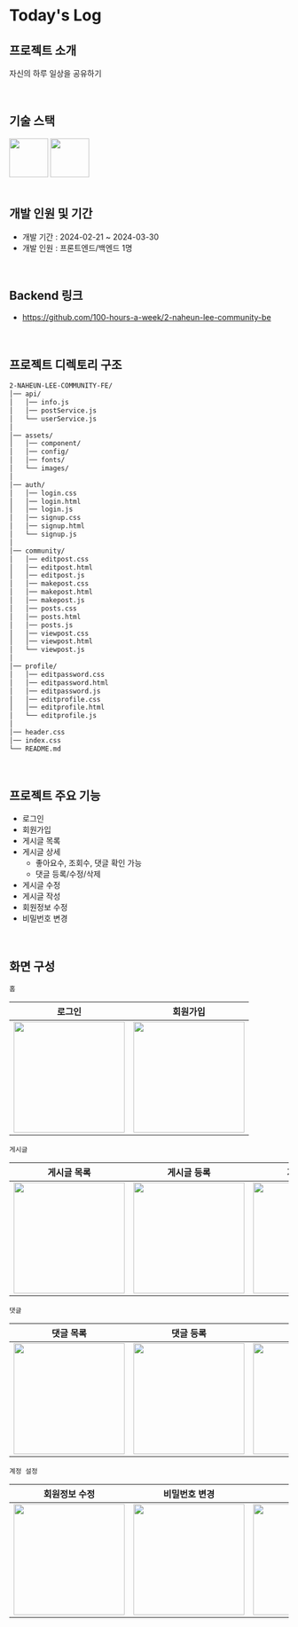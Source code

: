 # Today's Log
## 프로젝트 소개
자신의 하루 일상을 공유하기  

<br/> 

## 기술 스택
<div>
<img src="https://github.com/yewon-Noh/readme-template/blob/main/skills/HTMLCSS.png?raw=true" width="70">
<img src="https://github.com/yewon-Noh/readme-template/blob/main/skills/JavaScript.png?raw=true" width="70">
</div>


<br/> 

## 개발 인원 및 기간
- 개발 기간 : 2024-02-21 ~ 2024-03-30
- 개발 인원 : 프론트엔드/백엔드 1명

<br/> 

## Backend 링크
- https://github.com/100-hours-a-week/2-naheun-lee-community-be

<br/> 

## 프로젝트 디렉토리 구조


```html
2-NAHEUN-LEE-COMMUNITY-FE/
│── api/
│   │── info.js
│   │── postService.js
│   └── userService.js
│
│── assets/
│   │── component/
│   │── config/
│   │── fonts/
│   └── images/
│
│── auth/
│   │── login.css
│   │── login.html
│   │── login.js
│   │── signup.css
│   │── signup.html
│   └── signup.js
│
│── community/
│   │── editpost.css
│   │── editpost.html
│   │── editpost.js
│   │── makepost.css
│   │── makepost.html
│   │── makepost.js
│   │── posts.css
│   │── posts.html
│   │── posts.js
│   │── viewpost.css
│   │── viewpost.html
│   └── viewpost.js
│
│── profile/  
│   │── editpassword.css
│   │── editpassword.html
│   │── editpassword.js
│   │── editprofile.css
│   │── editprofile.html
│   └── editprofile.js
│
│── header.css
│── index.css
└── README.md
```

<br/> 

## 프로젝트 주요 기능

- 로그인
- 회원가입
- 게시글 목록
- 게시글 상세
    - 좋아요수, 조회수, 댓글 확인 가능
    - 댓글 등록/수정/삭제
- 게시글 수정
- 게시글 작성
- 회원정보 수정
- 비밀번호 변경

<br/> 

## 화면 구성
`홈`

|로그인|회원가입|
|:---:|:---:|
|<img src="https://github.com/user-attachments/assets/b7456a45-54cc-43dc-bdc1-74ebbd2cc428" width="200"/>|<img src="https://github.com/user-attachments/assets/546bf546-d6f8-47ae-b749-13c9395118c3" width="200"/>|

`게시글`

|게시글 목록|게시글 등록|게시글 수정|게시글 삭제|
|:---:|:---:|:---:|:---:|
|<img src="https://github.com/user-attachments/assets/42149e34-de6b-49d9-9a1a-4d192941bd05" width="200"/>|<img src="https://github.com/user-attachments/assets/4f6afd19-94a0-4879-b767-0411208be17d" width="200"/>|<img src="https://github.com/user-attachments/assets/38408a18-453f-41c0-8a47-d1f5651594b0" width="200"/>|<img src="https://github.com/user-attachments/assets/071f08b6-1ce7-4c28-92fa-0f278dc1f4ef" width="200"/>|

`댓글`

|댓글 목록|댓글 등록|댓글 수정|댓글 삭제|
|:---:|:---:|:---:|:---:|
|<img src="https://github.com/user-attachments/assets/7828b506-8f53-4d81-be51-5d83afd9331b" width="200"/>|<img src="https://github.com/user-attachments/assets/57fc2ddc-5071-41ad-93e3-890675690528" width="200"/>|<img src="https://github.com/user-attachments/assets/cbfefa28-4d34-43bd-8801-5edfa9bc22f8" width="200"/>|<img src="https://github.com/user-attachments/assets/da7afb2c-29a5-48cd-9136-cd924220f030" width="200"/>|

`계정 설정`

|회원정보 수정|비밀번호 변경|로그아웃|회원탈퇴|
|:---:|:---:|:---:|:---:|
|<img src="https://github.com/user-attachments/assets/5df915c7-339c-44f4-b946-e44e4eef4786" width="200"/>|<img src="https://github.com/user-attachments/assets/abd3504a-dc2b-4ee9-9ced-294b68fb76af" width="200"/>|<img src="https://github.com/user-attachments/assets/de53db02-eac5-42fb-be9a-28ca28e14406" width="200"/>|<img src="https://github.com/user-attachments/assets/cfe3b952-8a85-4d54-b9d1-897529cbf384" width="200"/>|



